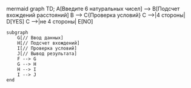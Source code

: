 mermaid
graph TD;
    A[Введите 6 натуральных чисел] --> B[Подсчет вхождений расстояний]
    B --> C{Проверка условий}
    C -->|4 стороны| D[YES]
    C -->|не 4 стороны| E[NO]
    
    subgraph 
        G[// Ввод данных]
        H[// Подсчет вхождений]
        I[// Проверка условий]
        J[// Вывод результата]
        F --> G
        G --> H
        H --> I
        I --> J
    end
